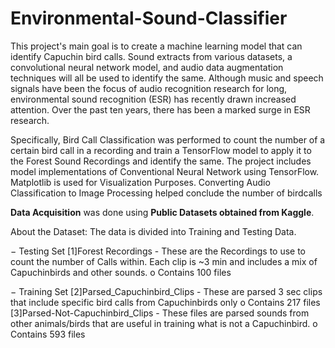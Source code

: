 # Environmental-Sound-Classifier
This project's main goal is to create a machine learning model that can identify Capuchin bird calls. Sound extracts from various datasets, a  convolutional neural network model, and audio data augmentation techniques will all be used to identify the same.
Although music and speech signals have been the focus of audio recognition research for long, environmental sound recognition (ESR) has recently drawn increased 
attention. Over the past ten years, there has been a marked surge in ESR research.

Specifically, Bird Call Classification was performed to count the number of a certain bird call in a recording and train a TensorFlow model to apply it to the Forest Sound 
Recordings and identify the same. The project includes model implementations of Conventional Neural Network using 
TensorFlow. Matplotlib is used for Visualization Purposes. Converting Audio  Classification to Image Processing helped conclude the number of birdcalls

**Data Acquisition** was done using **Public Datasets obtained from Kaggle**.

About the Dataset:
The data is divided into Training and Testing Data. 

− Testing Set
[1]Forest Recordings - These are the Recordings to use to count the number 
of Calls within. Each clip is ~3 min and includes a mix of Capuchinbirds and 
other sounds.
o Contains 100 files

− Training Set
[2]Parsed_Capuchinbird_Clips - These are parsed 3 sec clips that include 
specific bird calls from Capuchinbirds only
o Contains 217 files
[3]Parsed-Not-Capuchinbird_Clips - These files are parsed sounds from other 
animals/birds that are useful in training what is not a Capuchinbird.
o Contains 593 files
